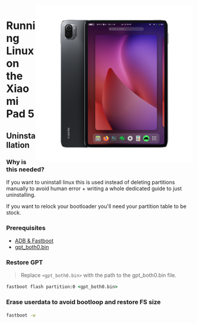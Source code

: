 <img align="right" src="../../assets/nabu.png" width="425" alt="Linux Running On A Xiaomi Pad 5">

# Running Linux on the Xiaomi Pad 5

## Uninstallation

### Why is this needed?

If you want to uninstall linux this is used instead of deleting partitions manually to avoid human error + writing a whole dedicated guide to just uninstalling.

If you want to relock your bootloader you'll need your partition table to be stock.

### Prerequisites

- [ADB & Fastboot](https://developer.android.com/studio/releases/platform-tools)
- [gpt_both0.bin]()

### Restore GPT
> Replace ```<gpt_both0.bin>``` with the path to the gpt_both0.bin file.

```cmd
fastboot flash partition:0 <gpt_both0.bin>
```

### Erase userdata to avoid bootloop and restore FS size
```cmd
fastboot -w
```
